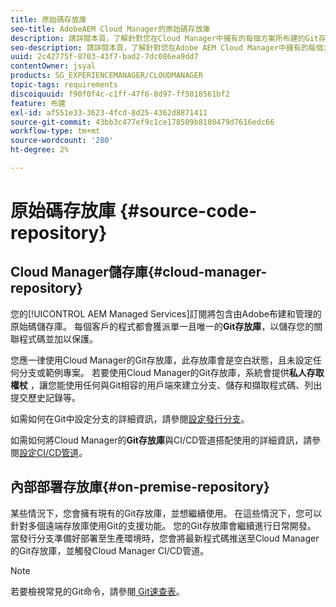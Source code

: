 ```yaml
---
title: 原始碼存放庫
seo-title: AdobeAEM Cloud Manager的原始碼存放庫
description: 請詳閱本頁，了解針對您在Cloud Manager中擁有的每個方案所布建的Git存放庫。
seo-description: 請詳閱本頁，了解針對您在Adobe AEM Cloud Manager中擁有的每個方案所布建的Git存放庫。
uuid: 2c42775f-8703-43f7-bad2-7dc086ea9dd7
contentOwner: jsyal
products: SG_EXPERIENCEMANAGER/CLOUDMANAGER
topic-tags: requirements
discoiquuid: f90f0f4c-c1ff-47f6-8d97-ff5018561bf2
feature: 布建
exl-id: af551e33-3623-4fcd-8d25-4362d8871411
source-git-commit: 43bb3c477ef9c1ce178509b8180479d7616edc66
workflow-type: tm+mt
source-wordcount: '280'
ht-degree: 2%

---
```


# 原始碼存放庫 {#source-code-repository}

## Cloud Manager儲存庫{#cloud-manager-repository}

您的[!UICONTROL AEM Managed Services]訂閱將包含由Adobe布建和管理的原始碼儲存庫。 每個客戶的程式都會獲派單一且唯一的&#x200B;**Git存放庫**，以儲存您的關聯程式碼並加以保護。

您應一律使用Cloud Manager的Git存放庫，此存放庫會是空白狀態，且未設定任何分支或範例專案。 若要使用Cloud Manager的Git存放庫，系統會提供&#x200B;**私人存取權杖** ，讓您能使用任何與Git相容的用戶端來建立分支、儲存和擷取程式碼、列出提交歷史記錄等。

如需如何在Git中設定分支的詳細資訊，請參閱[設定發行分支](configure-your-release-branches.md)。

如需如何將Cloud Manager的&#x200B;**Git存放庫**&#x200B;與CI/CD管道搭配使用的詳細資訊，請參閱[設定CI/CD管道](configuring-pipeline.md)。

## 內部部署存放庫{#on-premise-repository}

某些情況下，您會擁有現有的Git存放庫，並想繼續使用。 在這些情況下，您可以針對多個遠端存放庫使用Git的支援功能。 您的Git存放庫會繼續進行日常開發。 當發行分支準備好部署至生產環境時，您會將最新程式碼推送至Cloud Manager的Git存放庫，並觸發Cloud Manager CI/CD管道。

>[!NOTE]
>
>若要檢視常見的Git命令，請參閱[ Git速查表](https://education.github.com/git-cheat-sheet-education.pdf)。
